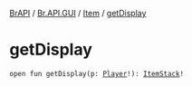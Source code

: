 [BrAPI](../../index.md) / [Br.API.GUI](../index.md) / [Item](index.md) / [getDisplay](./get-display.md)

# getDisplay

`open fun getDisplay(p: `[`Player`](https://hub.spigotmc.org/javadocs/spigot/org/bukkit/entity/Player.html)`!): `[`ItemStack`](https://hub.spigotmc.org/javadocs/spigot/org/bukkit/inventory/ItemStack.html)`!`